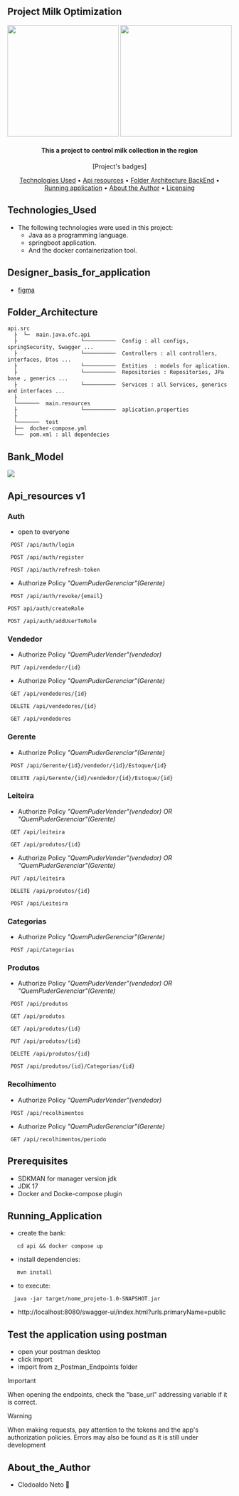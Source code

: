 ## Project Milk Optimization

<div align="center">
  <img src="https://github.com/yt-neto/milkapi/blob/main/docs/img/img1.png" width="250" height="250" />
  <img src="https://github.com/yt-neto/milkapi/blob/main/docs/img/img2.png" width="250" height="250" />
</div>

<h4 align="center">This a project to control milk collection in the region </h4>

<p align="center">
  [Project's badges]
</p>

<p align="center">
    <a href="#Technologies_Used">Technologies Used</a> •
    <a href="#Api_resources">Api resources</a> •
    <a href="#Folder_Architecture">Folder Architecture BackEnd</a> •
    <a href="#Running_Application">Running application</a> •
    <a href="#About_the_Author">About the Author</a> •
    <a href="https://github.com/neto-works/estocaria_ponto_net/blob/main/LICENSE">Licensing</a>
</p>

## Technologies_Used

- The following technologies were used in this project:
    - Java as a programming language.
    - springboot application.
    - And the docker containerization tool.

## Designer_basis_for_application

- [figma](https://www.figma.com/design/ooRHKTooPN2Bmo1K2cyW4P/Expo-App-Icon-%26-Splash-(Community)?node-id=0-1&t=gWTvCbz6Vk0Pkxlx-1)

## Folder_Architecture
```
api.src
  ├  └─  main.java.ofc.api
  ├                    └──────────  Config : all configs, springSecurity, Swagger ...
  ├                    └──────────  Controllers : all controllers, interfaces, Dtos ...
  ├                    └──────────  Entities  : models for aplication.
  ├                    └──────────  Repositories : Repositories, JPa base , generics ...
  ├                    └──────────  Services : all Services, generics and interfaces ...
  ├  
  └───────  main.resources   
  ├                    └──────────  aplication.properties
  ├  
  └───────  test
  ├──  docher-compose.yml
  └──  pom.xml : all dependecies
```

## Bank_Model

<img src="https://github.com/yt-neto/milkapi/blob/main/docs/diagramas/banco.png" />

## Api_resources v1

### Auth 

- open to everyone
 ```http
  POST /api/auth/login
 ```
 ```http
  POST /api/auth/register
 ```
 ```http
  POST /api/auth/refresh-token
 ```
- Authorize Policy _"QuemPuderGerenciar"(Gerente)_

 ```http
  POST /api/auth/revoke/{email}
 ```
   ```http
  POST api/auth/createRole
 ```
   ```http
  POST /api/auth/addUserToRole
 ```

### Vendedor

- Authorize Policy _"QuemPuderVender"(vendedor)_

 ```http
  PUT /api/vendedor/{id}
 ```
- Authorize Policy _"QuemPuderGerenciar"(Gerente)_

 ```http
  GET /api/vendedores/{id}
 ```
 ```http
  DELETE /api/vendedores/{id}
 ```
 ```http
  GET /api/vendedores
 ```

### Gerente

- Authorize Policy _"QuemPuderGerenciar"(Gerente)_

 ```http
  POST /api/Gerente/{id}/vendedor/{id}/Estoque/{id}
 ```
 ```http
  DELETE /api/Gerente/{id}/vendedor/{id}/Estoque/{id}
 ```

### Leiteira

- Authorize Policy _"QuemPuderVender"(vendedor) OR "QuemPuderGerenciar"(Gerente)_

 ```http
  GET /api/leiteira
 ```
 ```http
  GET /api/produtos/{id}
 ```
- Authorize Policy _"QuemPuderVender"(vendedor) OR "QuemPuderGerenciar"(Gerente)_

 ```http
  PUT /api/leiteira
 ```
 ```http
  DELETE /api/produtos/{id}
 ```
 ```http
  POST /api/Leiteira
 ```

### Categorias

- Authorize Policy _"QuemPuderGerenciar"(Gerente)_

 ```http
  POST /api/Categorias
 ```

### Produtos

- Authorize Policy _"QuemPuderVender"(vendedor) OR "QuemPuderGerenciar"(Gerente)_

 ```http
  POST /api/produtos
 ```
 ```http
  GET /api/produtos
 ```
 ```http
  GET /api/produtos/{id}
 ```
 ```http
  PUT /api/produtos/{id}
 ```
 ```http
  DELETE /api/produtos/{id}
 ```
 ```http
  POST /api/produtos/{id}/Categorias/{id}
 ```

### Recolhimento

- Authorize Policy _"QuemPuderVender"(vendedor)_
 ```http
  POST /api/recolhimentos
 ```
- Authorize Policy _"QuemPuderGerenciar"(Gerente)_
 ```http
  GET /api/recolhimentos/periodo
 ```

## Prerequisites

- SDKMAN for manager version jdk
- JDK 17
- Docker and Docke-compose plugin

## Running_Application

- create the bank:
 ```
    cd api && docker compose up
 ```

- install dependencies:
 ```
    mvn install

 ```

- to execute:
```
  java -jar target/nome_projeto-1.0-SNAPSHOT.jar
```

- http://localhost:8080/swagger-ui/index.html?urls.primaryName=public

## Test the application using postman

- open your postman desktop
- click import
- import from z_Postman_Endpoints folder

> [!IMPORTANT]
> When opening the endpoints, check the "base_url" addressing variable if it is correct.

> [!WARNING]
> When making requests, pay attention to the tokens and the app's authorization policies. Errors may also be found as it is still under development


## About_the_Author
- Clodoaldo Neto :call_me_hand:
